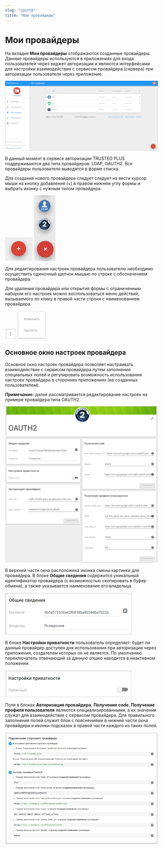 ```yaml
---
slug: "/post8"
title: "Мои провайдеры"
---
```


# Мои провайдеры

На вкладке **Мои провайдеры** отображаются созданные провайдеры. Данные провайдеры используются в приложениях для входа пользователей через виджет авторизации и являются интерфейсами для настройки взаимодействия с сервисом провайдера (сервера) при авторизации пользователя через приложение.  

![providers-list.png](./images/providers-list.png "Вкладка Мои провайдеры")

В данный момент в сервисе авторизации TRUSTED PLUS поддерживаются два типа провайдеров: LDAP, OAUTH2.
Все провайдеры пользователя выводятся в форме списка.

Для создания нового провайдера следует следует на вести курсор мыши на кнопку добавления (+) в правом нижнем углу формы и выбрать иконку с нужным типом провайдера. 

![add-app-button.png](./images/add-app-button.png "Кнопка добавления провайдера") ![select-prov-button.png](./images/select-prov-button.png "Кнопка выбора типа провайдера")


 Для редактирования настроек провайдера пользователю необходимо осуществить одиночный щелчок мышью по строке с обозначением провайдера.
 
 Для удаления провайдера или открытия формы с ограниченным набором его настроек можно воспользоваться меню действий, вызываемого по клику в правой части строки с наименованием провайдера.

![context-menu-button.png](./images/context-menu-button.png "Кнопка вызова контекстного меню действий для провайдера") ![app-menu.png](./images/app-menu.png "Меню действий с провайдером")

## Основное окно настроек провайдера 

Основное окно настроек провайдера позволяет настраивать взаимодействие с сервисом провайдера путем заполнения специальных полей и регулировать возможность использования настроек провайдера в сторонних приложениях (не созданных пользователем).

***Примечание:*** далее рассматривается редактирование настроек на примере провайдера типа OAUTH2.

![view-prov.png](./images/view-prov.png "Основное окно настроек провайдера")
			
В верхней части окна расположена иконка смены картинки для провайдера. 
В блоке **Общие сведения** содержится уникальный идентификатор провайдера (с возможностью скопировать в буфер обмена), а также указывается наименование его владельца.

![general-info.png](./images/general-info.png "Блок Общие сведения")

В блоке **Настройки приватности** пользователь определяет: будет ли данный провайдер доступен для использования при авторизации через приложения, создателем которых он не является. По умолчанию переключатель отвечающий за данную опцию находится в неактивном положении.

![private-setiings.png](./images/private-settings.png "Блок Настройки приватности")

Поля в блоках **Авторизация провайдера**, **Получение code**, **Получение профиля пользователя** являются специализированными, а их значения служат для взаимодействия с сервисом провайдера. Для правильного заполнения полей служит блок с пояснениями в нижней части окна провайдера и иконки подсказок в правой части каждого из таких полей.

![oauth-setiings.png](./images/oauth-settings.png "Блок с пояснениями для заполнения полей у OAUTH2-провайдера")
 
